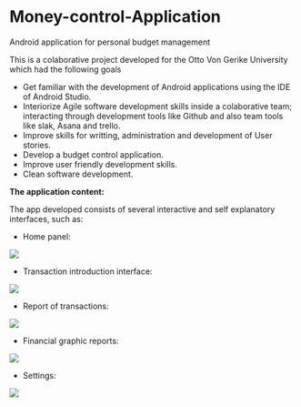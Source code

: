 # Money-control-Application
Android application for personal budget management

This is a colaborative project developed for the Otto Von Gerike University which had the following goals

- Get familiar with the development of Android applications using the IDE of Android Studio.
- Interiorize Agile software development skills inside a colaborative team; interacting through development tools like Github and also team tools like slak, Asana and trello.
- Improve skills for writting, administration and development of User stories.
- Develop a budget control application.
- Improve user friendly development skills.
- Clean software development.

**The application content:**

The app developed consists of several interactive and self explanatory interfaces, such as:

- Home panel:

![](Images/Home.jpeg)

- Transaction introduction interface:

![](Images/TransactionRecord.jpeg)

- Report of transactions:

![](Images/TransactionReport.jpeg)

- Financial graphic reports:

![](Images/PieReport.jpeg)

- Settings:

![](Images/Settings.jpeg)
